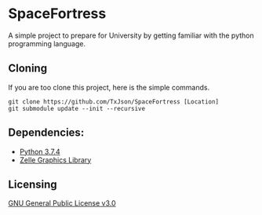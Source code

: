 # SpaceFortress

A simple project to prepare for University by getting familiar with the python programming language.

## Cloning
If you are too clone this project, here is the simple commands.
```
git clone https://github.com/TxJson/SpaceFortress [Location]
git submodule update --init --recursive
```

## Dependencies:
- [Python 3.7.4](https://www.python.org/downloads/release/python-374/)
- [Zelle Graphics Library](https://mcsp.wartburg.edu/zelle/python/graphics/graphics.pdf)

## Licensing

[GNU General Public License v3.0](https://github.com/TxJson/Spaceshooter/blob/master/LICENSE)
